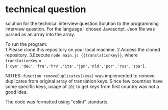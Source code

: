 # technical question
 solution for the technical interview question
Solution to the programming interview question. For the language I chosed Javascript. Json file was parsed as an array into the array.

To run the program:  
1.Please clone this repository on your local machine.
2.Access the cloned repository.
3.Execute `node main.js {{translationKey}}`, where `translationKey` = `['cym','deu','fra','hrv','ita','jpn','nld','por','rus','spa']`. 

NOTES:
`function removeDuplicates(keys)` was implemented to remove duplicates from original array of translation keys. Since few countries have some specific keys, usage of `[0]` to get keys from first country was not a good idea. 

The code was formatted using "eslint" standarts. 
